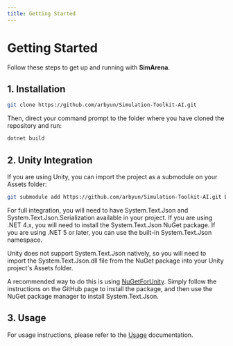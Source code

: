 ```yaml
---
title: Getting Started
---
```


# Getting Started

Follow these steps to get up and running with **SimArena**.

## 1. Installation

```bash
git clone https://github.com/arbyun/Simulation-Toolkit-AI.git
```

Then, direct your command prompt to the folder where you have cloned the repository and run:

```bash
dotnet build
```

## 2. Unity Integration

If you are using Unity, you can import the project as a submodule on your Assets folder:

```bash
git submodule add https://github.com/arbyun/Simulation-Toolkit-AI.git External/SimArena
```

For full integration, you will need to have System.Text.Json and System.Text.Json.Serialization available in your project. 
If you are using .NET 4.x, you will need to install the System.Text.Json NuGet package. If you are using .NET 5 or later, 
you can use the built-in System.Text.Json namespace. 

Unity does not support System.Text.Json natively, so you will need to import the System.Text.Json.dll file from the NuGet package into your Unity project's Assets folder.

A recommended way to do this is using [NuGetForUnity](https://github.com/GlitchEnzo/NuGetForUnity). Simply follow the 
instructions on the GitHub page to install the package, and then use the NuGet package manager to install System.Text.Json.

## 3. Usage

For usage instructions, please refer to the [Usage](usage.md) documentation.